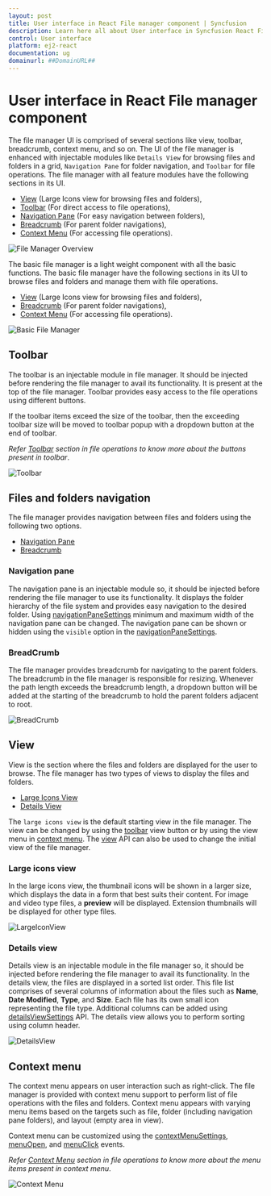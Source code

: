 ```yaml
---
layout: post
title: User interface in React File manager component | Syncfusion
description: Learn here all about User interface in Syncfusion React File manager component of Syncfusion Essential JS 2 and more.
control: User interface 
platform: ej2-react
documentation: ug
domainurl: ##DomainURL##
---
```


# User interface in React File manager component

The file manager UI is comprised of several sections like view, toolbar, breadcrumb, context menu, and so on. The UI of the file manager is enhanced with injectable modules like `Details View` for browsing files and folders in a grid, `Navigation Pane` for folder navigation, and `Toolbar` for file operations. The file manager with all feature modules have the following sections in its UI.

* [View](#view) (Large Icons view for browsing files and folders),
* [Toolbar](#toolbar) (For direct access to file operations),
* [Navigation Pane](#navigation-pane) (For easy navigation between folders),
* [Breadcrumb](#breadcrumb) (For parent folder navigations),
* [Context Menu](#context-menu) (For accessing file operations).

![File Manager Overview](./images/user-interface.png "File Manager Overview")

The basic file manager is a light weight component with all the basic functions. The basic file manager have the following sections in its UI to browse files and folders and manage them with file operations.

* [View](#view) (Large Icons view for browsing files and folders),
* [Breadcrumb](#breadcrumb) (For parent folder navigations),
* [Context Menu](#context-menu) (For accessing file operations).

![Basic File Manager](./images/default-ui.png "Basic File Manager")

## Toolbar

The toolbar is an injectable module in file manager. It should be injected before rendering the file manager to avail its functionality. It is present at the top of the file manager. Toolbar provides easy access to the file operations using different buttons.

If the toolbar items exceed the size of the toolbar, then the exceeding toolbar size will be moved to toolbar popup with a dropdown button at the end of toolbar.

*Refer [Toolbar](./file-operations/#toolbar) section in file operations to know more about the buttons present in toolbar*.

![Toolbar](./images/toolbar.png "Responsiveness of Toolbar")

## Files and folders navigation

The file manager provides navigation between files and folders using the following two options.

* [Navigation Pane](#navigation-pane)
* [Breadcrumb](#breadcrumb)

### Navigation pane

The navigation pane is an injectable module so, it should be injected before rendering the file manager to use its functionality.
It displays the folder hierarchy of the file system and provides easy navigation to the desired folder. Using [navigationPaneSettings](https://ej2.syncfusion.com/react/documentation/api/file-manager/#navigationpanesettings) minimum and maximum width of the navigation pane can be changed.
The navigation pane can be shown or hidden using the `visible` option in the [navigationPaneSettings](https://ej2.syncfusion.com/react/documentation/api/file-manager/#navigationpanesettings).

### BreadCrumb

The file manager provides breadcrumb for navigating to the parent folders. The breadcrumb in the file manager is responsible for resizing.
Whenever the path length exceeds the breadcrumb length, a dropdown button will be added at the starting of the breadcrumb to hold the parent folders adjacent to root.

![BreadCrumb](./images/breadcrumb.png "Responsiveness of BreadCrumb Bar")

## View

View is the section where the files and folders are displayed for the user to browse. The file manager has two types of views to display the files and folders.

* [Large Icons View](#large-icons-view)
* [Details View](#details-view)

The `large icons view` is the default starting view in the file manager. The view can be changed by using the [toolbar](#toolbar) view button or by using the view menu in [context menu](#context-menu). The [view](https://ej2.syncfusion.com/react/documentation/api/file-manager/#view) API can also be used to change the initial view of the file manager.

### Large icons view

In the large icons view, the thumbnail icons will be shown in a larger size, which displays the data in a form that best suits their content.  For image and video type files, a **preview** will be displayed. Extension thumbnails will be displayed for other type files.

![LargeIconView](./images/largeiconsview.png "File Manager Large Icon View")

### Details view

Details view is an injectable module in the file manager so, it should be injected before rendering the file manager to avail its functionality. In the details view, the files are displayed in a sorted list order. This file list comprises of several columns of information about the files such as **Name**, **Date Modified**, **Type**, and **Size**. Each file has its own small icon representing the file type. Additional columns can be added using [detailsViewSettings](https://ej2.syncfusion.com/react/documentation/api/file-manager/#detailsviewsettings) API. The details view allows you to perform sorting using column header.

![DetailsView](./images/detailsview.png "File Manager Details View")

## Context menu

The context menu appears on user interaction such as right-click. The file manager is provided with context menu support to perform list of file operations with the files and folders. Context menu appears with varying menu items based on the targets such as file, folder (including navigation pane folders),  and layout (empty area in view).

Context menu can be customized using the [contextMenuSettings](https://ej2.syncfusion.com/react/documentation/api/file-manager/#contextmenusettings), [menuOpen](https://ej2.syncfusion.com/react/documentation/api/file-manager/#menuopen), and [menuClick](https://ej2.syncfusion.com/react/documentation/api/file-manager/#menuclick) events.

*Refer [Context Menu](./file-operations/#context-menu) section in file operations to know more about the menu items present in context menu*.

![Context Menu](./images/contextmenu.png "Context Menu")